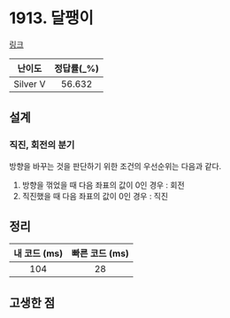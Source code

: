 # 1913. 달팽이

[링크](https://www.acmicpc.net/problem/1913)

|  난이도  | 정답률(\_%) |
| :------: | :---------: |
| Silver V |   56.632    |

## 설계

### 직진, 회전의 분기

방향을 바꾸는 것을 판단하기 위한 조건의 우선순위는 다음과 같다.

1. 방향을 꺾었을 때 다음 좌표의 값이 0인 경우 : 회전
2. 직진했을 때 다음 좌표의 값이 0인 경우 : 직진

## 정리

| 내 코드 (ms) | 빠른 코드 (ms) |
| :----------: | :------------: |
|     104      |       28       |

## 고생한 점
